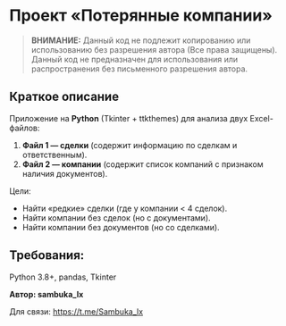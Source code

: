 # Проект «Потерянные компании»

> **ВНИМАНИЕ:** Данный код не подлежит копированию или использованию без разрешения автора (Все права защищены).
> Данный код не предназначен для использования или распространения без письменного разрешения автора.

## Краткое описание

Приложение на **Python** (Tkinter + ttkthemes) для анализа двух Excel-файлов:
1. **Файл 1 — сделки** (содержит информацию по сделкам и ответственным).
2. **Файл 2 — компании** (содержит список компаний с признаком наличия документов).

Цели:
- Найти «редкие» сделки (где у компании < 4 сделок).
- Найти компании без сделок (но с документами).
- Найти компании без документов (но со сделками).

## Требования:
Python 3.8+,
pandas,
Tkinter

**Автор: sambuka_lx**

Для связи: https://t.me/Sambuka_lx
